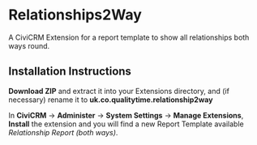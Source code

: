Relationships2Way
=================

A CiviCRM Extension for a report template to show all relationships both ways round.

## Installation Instructions
**Download ZIP** and extract it into your Extensions directory, and (if necessary) rename it to **uk.co.qualitytime.relationship2way**

In **CiviCRM** -> **Administer** -> **System Settings** -> **Manage Extensions**, **Install** the extension and you will find a new Report Template available *Relationship Report (both ways)*.
